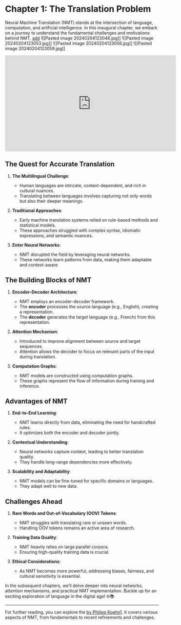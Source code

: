 # Chapter 1: The Translation Problem

Neural Machine Translation (NMT) stands at the intersection of language, computation, and artificial intelligence. In this inaugural chapter, we embark on a journey to understand the fundamental challenges and motivations behind NMT.
[sdd](https::)
![[Pasted image 20240204123048.jpg]] ![[Pasted image 20240204123053.jpg]]
![[Pasted image 20240204123056.jpg]] ![[Pasted image 20240204123059.jpg]]
<iframe width="560" height="315" src="https://www.youtube.com/embed/NZTVm_0UTpc?si=ZnL1mF0-VQvr9iBy" title="YouTube video player" frameborder="0" allow="accelerometer; autoplay; clipboard-write; encrypted-media; gyroscope; picture-in-picture; web-share" allowfullscreen></iframe>

## The Quest for Accurate Translation

1. **The Multilingual Challenge**:
    
    - Human languages are intricate, context-dependent, and rich in cultural nuances.
    - Translating between languages involves capturing not only words but also their deeper meanings.
2. **Traditional Approaches**:
    
    - Early machine translation systems relied on rule-based methods and statistical models.
    - These approaches struggled with complex syntax, idiomatic expressions, and semantic nuances.
3. **Enter Neural Networks**:
    
    - NMT disrupted the field by leveraging neural networks.
    - These networks learn patterns from data, making them adaptable and context-aware.

## The Building Blocks of NMT

1. **Encoder-Decoder Architecture**:
    
    - NMT employs an encoder-decoder framework.
    - The **encoder** processes the source language (e.g., English), creating a representation.
    - The **decoder** generates the target language (e.g., French) from this representation.
2. **Attention Mechanism**:
    
    - Introduced to improve alignment between source and target sequences.
    - Attention allows the decoder to focus on relevant parts of the input during translation.
3. **Computation Graphs**:
    
    - NMT models are constructed using computation graphs.
    - These graphs represent the flow of information during training and inference.

## Advantages of NMT

1. **End-to-End Learning**:
    
    - NMT learns directly from data, eliminating the need for handcrafted rules.
    - It optimizes both the encoder and decoder jointly.
2. **Contextual Understanding**:
    
    - Neural networks capture context, leading to better translation quality.
    - They handle long-range dependencies more effectively.
3. **Scalability and Adaptability**:
    
    - NMT models can be fine-tuned for specific domains or languages.
    - They adapt well to new data.

## Challenges Ahead

1. **Rare Words and Out-of-Vocabulary (OOV) Tokens**:
    
    - NMT struggles with translating rare or unseen words.
    - Handling OOV tokens remains an active area of research.
2. **Training Data Quality**:
    
    - NMT heavily relies on large parallel corpora.
    - Ensuring high-quality training data is crucial.
3. **Ethical Considerations**:
    
    - As NMT becomes more powerful, addressing biases, fairness, and cultural sensitivity is essential.

In the subsequent chapters, we’ll delve deeper into neural networks, attention mechanisms, and practical NMT implementation. Buckle up for an exciting exploration of language in the digital age! 🌐📚

---

For further reading, you can explore the [by Philipp Koehn](http://www2.statmt.org/nmt-book/)[1](http://www2.statmt.org/nmt-book/). It covers various aspects of NMT, from fundamentals to recent refinements and challenges.